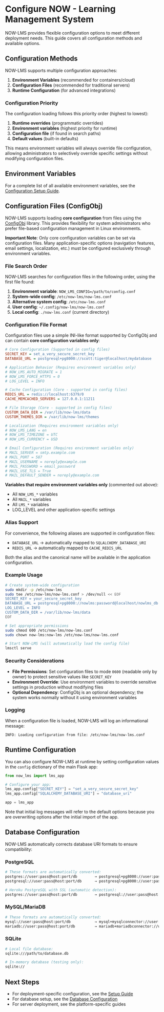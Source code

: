 # Configure NOW - Learning Management System

NOW-LMS provides flexible configuration options to meet different deployment needs. This guide covers all configuration methods and available options.

## Configuration Methods

NOW-LMS supports multiple configuration approaches:

1. **Environment Variables** (recommended for containers/cloud)
2. **Configuration Files** (recommended for traditional servers)
3. **Runtime Configuration** (for advanced integrations)

### Configuration Priority

The configuration loading follows this priority order (highest to lowest):

1. **Runtime overrides** (programmatic overrides)
2. **Environment variables** (highest priority for runtime)
3. **Configuration file** (if found in search paths)
4. **Default values** (built-in defaults)

This means environment variables will always override file configuration, allowing administrators to selectively override specific settings without modifying configuration files.

## Environment Variables

For a complete list of all available environment variables, see the [Configuration Setup Guide](setup-conf.md#configuration-options).

## Configuration Files (ConfigObj)

NOW-LMS supports loading **core configuration** from files using the [ConfigObj](http://configobj.readthedocs.io/) library. This provides flexibility for system administrators who prefer file-based configuration management in Linux environments.

**Important Note**: Only core configuration variables can be set via configuration files. Many application-specific options (navigation features, email settings, localization, etc.) must be configured exclusively through environment variables.

### File Search Order

NOW-LMS searches for configuration files in the following order, using the first file found:

1. **Environment variable**: `NOW_LMS_CONFIG=/path/to/config.conf`
2. **System-wide config**: `/etc/now-lms/now-lms.conf`
3. **Alternative system config**: `/etc/now-lms.conf`
4. **User config**: `~/.config/now-lms/now-lms.conf`
5. **Local config**: `./now-lms.conf` (current directory)

### Configuration File Format

Configuration files use a simple INI-like format supported by ConfigObj and can contain **core configuration variables only**:

```ini
# Core Configuration (Supported in config files)
SECRET_KEY = set_a_very_secure_secret_key
DATABASE_URL = postgresql+pg8000://scott:tiger@localhost/mydatabase

# Application Behavior (Requires environment variables only)
# NOW_LMS_AUTO_MIGRATE = 1
# NOW_LMS_FORCE_HTTPS = 0
# LOG_LEVEL = INFO

# Cache Configuration (Core - supported in config files)
REDIS_URL = redis://localhost:6379/0
CACHE_MEMCACHED_SERVERS = 127.0.0.1:11211

# File Storage (Core - supported in config files)
CUSTOM_DATA_DIR = /var/lib/now-lms/data
CUSTOM_THEMES_DIR = /var/lib/now-lms/themes

# Localization (Requires environment variables only)
# NOW_LMS_LANG = en
# NOW_LMS_TIMEZONE = UTC
# NOW_LMS_CURRENCY = USD

# Email Configuration (Requires environment variables only)
# MAIL_SERVER = smtp.example.com
# MAIL_PORT = 587
# MAIL_USERNAME = noreply@example.com
# MAIL_PASSWORD = email_password
# MAIL_USE_TLS = True
# MAIL_DEFAULT_SENDER = noreply@example.com
```

**Variables that require environment variables only** (commented out above):

- All `NOW_LMS_*` variables
- All `MAIL_*` variables
- All `LMS_*` variables
- LOG_LEVEL and other application-specific settings

### Alias Support

For convenience, the following aliases are supported in configuration files:

- `DATABASE_URL` → automatically mapped to `SQLALCHEMY_DATABASE_URI`
- `REDIS_URL` → automatically mapped to `CACHE_REDIS_URL`

Both the alias and the canonical name will be available in the application configuration.

### Example Usage

```bash
# Create system-wide configuration
sudo mkdir -p /etc/now-lms
sudo tee /etc/now-lms/now-lms.conf > /dev/null << EOF
SECRET_KEY = your_secure_secret_key
DATABASE_URL = postgresql+pg8000://nowlms:password@localhost/nowlms_db
LOG_LEVEL = INFO
CUSTOM_DATA_DIR = /var/lib/now-lms/data
EOF

# Set appropriate permissions
sudo chmod 600 /etc/now-lms/now-lms.conf
sudo chown now-lms:now-lms /etc/now-lms/now-lms.conf

# Start NOW-LMS (will automatically load the config file)
lmsctl serve
```

### Security Considerations

- **File Permissions**: Set configuration files to mode `0600` (readable only by owner) to protect sensitive values like `SECRET_KEY`
- **Environment Override**: Use environment variables to override sensitive settings in production without modifying files
- **Optional Dependency**: ConfigObj is an optional dependency; the system works normally without it using environment variables

### Logging

When a configuration file is loaded, NOW-LMS will log an informational message:

```
INFO: Loading configuration from file: /etc/now-lms/now-lms.conf
```

## Runtime Configuration

You can also configure NOW-LMS at runtime by setting configuration values in the `config` dictionary of the main Flask app:

```python
from now_lms import lms_app

# Configure your app:
lms_app.config["SECRET_KEY"] = "set_a_very_secure_secret_key"
lms_app.config["SQLALCHEMY_DATABASE_URI"] = "database_uri"

app = lms_app
```

Note that initial log messages will refer to the default options because you are overwriting options after the initial import of the app.

## Database Configuration

NOW-LMS automatically corrects database URI formats to ensure compatibility:

### PostgreSQL

```bash
# These formats are automatically converted:
postgres://user:pass@host:port/db        → postgresql+pg8000://user:pass@host:port/db
postgresql://user:pass@host:port/db      → postgresql+pg8000://user:pass@host:port/db

# Heroku PostgreSQL with SSL (automatic detection):
postgres://user:pass@host:port/db        → postgresql://user:pass@host:port/db?sslmode=require
```

### MySQL/MariaDB

```bash
# These formats are automatically converted:
mysql://user:pass@host:port/db           → mysql+mysqlconnector://user:pass@host:port/db
mariadb://user:pass@host:port/db         → mariadb+mariadbconnector://user:pass@host:port/db
```

### SQLite

```bash
# Local file database:
sqlite:///path/to/database.db

# In-memory database (testing only):
sqlite://
```

## Next Steps

- For deployment-specific configuration, see the [Setup Guide](setup.md)
- For database setup, see the [Database Configuration](db.md)
- For server deployment, see the platform-specific guides
